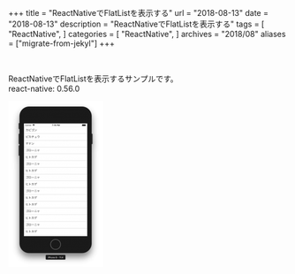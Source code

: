 +++
title = "ReactNativeでFlatListを表示する"
url = "2018-08-13"
date = "2018-08-13"
description = "ReactNativeでFlatListを表示する"
tags = [
    "ReactNative",
]
categories = [
    "ReactNative",
]
archives = "2018/08"
aliases = ["migrate-from-jekyl"]
+++

<br>

ReactNativeでFlatListを表示するサンプルです。  
react-native: 0.56.0  

![alt](1.png)

<script src="https://gist.github.com/O-Junpei/51f2aa1375cd635a7d752fafcbb58ad1.js"></script>
